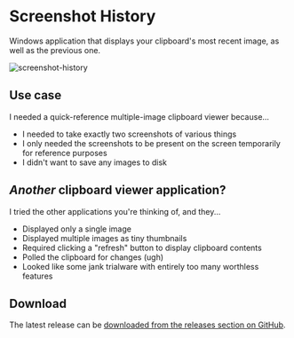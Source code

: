 # Screenshot History

Windows application that displays your clipboard's most recent image, as well as
the previous one.

![screenshot-history](https://user-images.githubusercontent.com/3905798/58925770-b8bdfd80-8716-11e9-92b0-50f637f1e55b.png)

## Use case

I needed a quick-reference multiple-image clipboard viewer because...

  - I needed to take exactly two screenshots of various things
  - I only needed the screenshots to be present on the screen temporarily for reference purposes
  - I didn't want to save any images to disk

## _Another_ clipboard viewer application?

I tried the other applications you're thinking of, and they...

  - Displayed only a single image
  - Displayed multiple images as tiny thumbnails
  - Required clicking a "refresh" button to display clipboard contents
  - Polled the clipboard for changes (ugh)
  - Looked like some jank trialware with entirely too many worthless features

## Download

The latest release can be [downloaded from the releases section on GitHub](https://github.com/t-richards/screenshot-history/releases).
